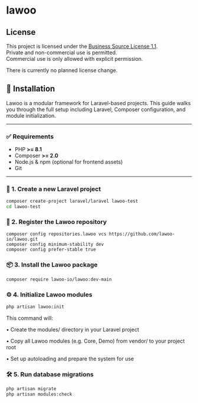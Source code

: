 # lawoo



## License

This project is licensed under the [Business Source License 1.1](LICENSE).  
Private and non-commercial use is permitted.  
Commercial use is only allowed with explicit permission.

There is currently no planned license change.

## 🚀 Installation

Lawoo is a modular framework for Laravel-based projects.
This guide walks you through the full setup including Laravel, Composer configuration, and module initialization.

---

### ✅ Requirements

- PHP **>= 8.1**
- Composer **>= 2.0**
- Node.js & npm (optional for frontend assets)
- Git

---

### 🔧 1. Create a new Laravel project

```bash
composer create-project laravel/laravel lawoo-test
cd lawoo-test
```
### 🔧 2. Register the Lawoo repository

```bach
composer config repositories.lawoo vcs https://github.com/lawoo-io/lawoo.git
composer config minimum-stability dev
composer config prefer-stable true
```

### 📦 3. Install the Lawoo package

```bash
composer require lawoo-io/lawoo:dev-main
```

### ⚙️ 4. Initialize Lawoo modules

```bash
php artisan lawoo:init
```

This command will:

•	Create the modules/ directory in your Laravel project 

•	Copy all Lawoo modules (e.g. Core, Demo) from vendor/ to your project root

•	Set up autoloading and prepare the system for use

### 🛠️ 5. Run database migrations

```bash
php artisan migrate
php artisan modules:check
```
